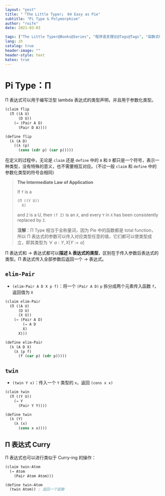 ```yaml
---
layout: "post"
title: "「The Little Typer」 04 Easy as Pie"
subtitle: "Pi Type & Polymorphism"
author: "roife"
date: 2021-03-03

tags: ["The Little Typer@Books@Series", "程序语言理论@Tags@Tags", "函数式编程@Tags@Tags", "Dependent Type@Tags@Tags", "Dan Friedman@Series@Series", "Pie@Languages@Tags", "类型系统@Tags@Tags"]
lang: zh
catalog: true
header-image: ""
header-style: text
katex: true
---
```


# Pi Type：Π

Π 表达式可以用于编写泛型 lambda 表达式的类型声明，并且用于参数化类型。

```lisp
(claim flip
  (Π ((A U)
      (D U))
    (→ (Pair A D)
      (Pair D A))))

(define flip
  (λ (A D)
    ((λ (p)
      (cons (cdr p) (car p)))))
```

在定义的过程中，无论是 `claim` 还是 `define` 中的 `A` 和 `D` 都只是一个符号，表示一种类型，没有特殊的意义，也不需要相互对应。（不过一般 `claim` 和 `define` 中的参数化类型的符号会相同）

> **The Intermediate Law of Application**
>
> If `f` is a
>
> ```lisp
> (Π ((Y U))
>   X)
> ```
>
> and `Z` is a U, then `(f Z)` is an `X`, and every `Y` in `X` has been consistently replaced by `Z`.
>
> **注解**：Π Type 相当于全称量词，因为 Pie 中的函数都是 total function，所以 Π 表达式的参数可以传入对应类型任意的值，它们都可以使类型成立，即其类型为 $\forall\ a:Y, X[Y:=a]$

Π 表达式和 → 表达式都可以**描述 λ 表达式的类型**，区别在于传入参数后表达式的类型。Π 表达式传入全部参数后返回一个 → 表达式。

## `elim-Pair`

- `(elim-Pair A D X p f)`：将一个 `(Pair A D)` `p` 拆分成两个元素传入函数 `f`，返回值为 `X`

```lisp
(claim elim-Pair
  (Π ((A U)
      (D U)
      (X U))
    (→ (Pair A D)
        (→ A D
        X)
      X)))

(define elim-Pair
  (λ (A D X)
    (λ (p f)
      (f (car p) (cdr p)))))
```

## `twin`

- `(twin Y x)`：传入一个 `Y` 类型的 `x`，返回 `(cons x x)`

```lisp
(claim twin
  (Π ((Y U))
    (→ Y
      (Pair Y Y))))

(define twin
  (λ (Y)
    (λ (x)
      (cons x x))))
```


## Π 表达式 Curry

Π 表达式也可以进行类似于 Curry-ing 的操作：

```lisp
(claim twin-Atom
  (→ Atom
    (Pair Atom Atom)))

(define twin-Atom
  (twin Atom)) ; 返回一个函数
```